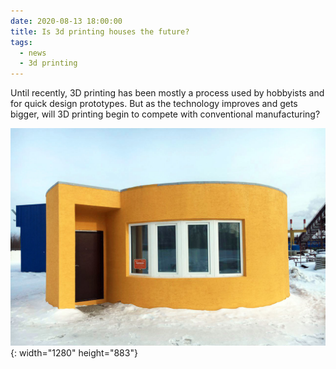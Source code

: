 ```yaml
---
date: 2020-08-13 18:00:00
title: Is 3d printing houses the future?
tags:
  - news
  - 3d printing
---
```


Until recently, 3D printing has been mostly a process used by hobbyists and for quick design prototypes. But as the technology improves and gets bigger, will 3D printing begin to compete with conventional manufacturing?

![](/uploads/apiscor-3d-printed-house.jpg){: width="1280" height="883"}

&nbsp;